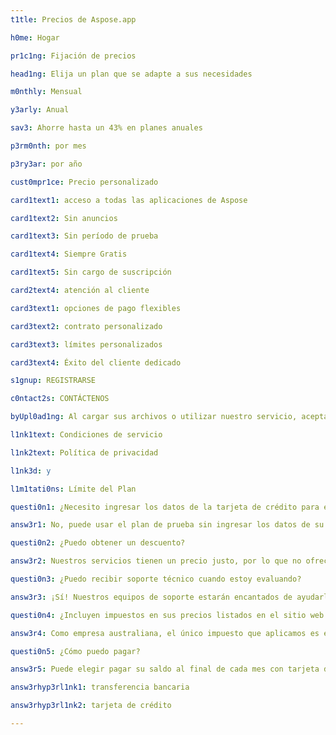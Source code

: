 ```yaml
---
t1tle: Precios de Aspose.app

h0me: Hogar

pr1c1ng: Fijación de precios

head1ng: Elija un plan que se adapte a sus necesidades

m0nthly: Mensual

y3arly: Anual

sav3: Ahorre hasta un 43% en planes anuales

p3rm0nth: por mes

p3ry3ar: por año

cust0mpr1ce: Precio personalizado

card1text1: acceso a todas las aplicaciones de Aspose

card1text2: Sin anuncios

card1text3: Sin período de prueba

card1text4: Siempre Gratis

card1text5: Sin cargo de suscripción

card2text4: atención al cliente

card3text1: opciones de pago flexibles

card3text2: contrato personalizado

card3text3: límites personalizados

card3text4: Éxito del cliente dedicado

s1gnup: REGISTRARSE

c0ntact2s: CONTÁCTENOS

byUpl0ad1ng: Al cargar sus archivos o utilizar nuestro servicio, acepta nuestros

l1nk1text: Condiciones de servicio

l1nk2text: Política de privacidad

l1nk3d: y

l1m1tati0ns: Límite del Plan

questi0n1: ¿Necesito ingresar los datos de la tarjeta de crédito para evaluar?

answ3r1: No, puede usar el plan de prueba sin ingresar los datos de su tarjeta de crédito.

questi0n2: ¿Puedo obtener un descuento?

answ3r2: Nuestros servicios tienen un precio justo, por lo que no ofrecemos ningún descuento. Nos preocupamos por nuestros clientes y siempre estamos buscando formas de ofrecerles la mejor relación calidad-precio. Nuestro plan de precios es justo tanto para nosotros como para los consumidores, por lo que no participamos en ningún descuento o negociación de precios.

questi0n3: ¿Puedo recibir soporte técnico cuando estoy evaluando?

answ3r3: ¡Sí! Nuestros equipos de soporte estarán encantados de ayudarle. Queremos asegurarnos de que no haya sorpresas desagradables después de que comience a usar el producto. Ofrecemos un foro en línea mantenido por nuestro personal de desarrollo altamente capacitado. Ya sea que haya comprado o aún esté evaluando, siempre le brindaremos asistencia oportuna y útil.

questi0n4: ¿Incluyen impuestos en sus precios listados en el sitio web o cotizaciones?

answ3r4: Como empresa australiana, el único impuesto que aplicamos es el GST a quienes compran en Australia. Nuestros precios en el sitio web excluyen GST. Nuestras facturas de impuestos para clientes australianos incluyen GST.

questi0n5: ¿Cómo puedo pagar?

answ3r5: Puede elegir pagar su saldo al final de cada mes con tarjeta de crédito, o prepagar acreditando su cuenta por adelantado mediante transferencia bancaria. Todos los precios están expresados en dólares estadounidenses (USD). Para obtener más detalles, consulte estas instrucciones.

answ3rhyp3rl1nk1: transferencia bancaria

answ3rhyp3rl1nk2: tarjeta de crédito

---
```

